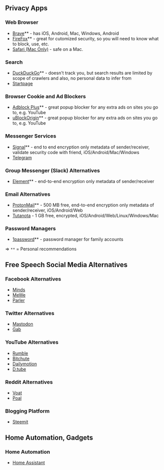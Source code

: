 ## Privacy Apps

### Web Browser
- [Brave](https://brave.com/)** - has iOS, Android, Mac, Windows, Android
- [FireFox](https://www.mozilla.org/en-US/firefox/new/)** - great for cutomized security, so you will need to know what to block, use, etc.
- [Safari (Mac Only)](https://www.apple.com/safari/) - safe on a Mac.

### Search
- [DuckDuckGo](https://duckduckgo.com/)** - doesn't track you, but search results are limited by scope of crawlers and also, no personal data to infer from
- [Startpage](https://www.startpage.com/)

### Browser Cookie and Ad Blockers
- [Adblock Plus](https://adblockplus.org/)** - great popup blocker for any extra ads on sites you go to, e.g. YouTube
- [uBlockOrigin](https://ublockorigin.com/)** - great popup blocker for any extra ads on sites you go to, e.g. YouTube

### Messenger Services
- [Signal](https://www.signal.org/)** - end to end encryption only metadata of sender/receiver, validate security code with friend, iOS/Android/Mac/Windows
- [Telegram](https://telegram.org/)

### Group Messenger (Slack) Alternatives
- [Element](https://element.io/)** - end-to-end encryption only metadata of sender/receiver

### Email Alternatives
- [ProtonMail](https://protonmail.com/)** - 500 MB free, end-to-end encryption only metadata of sender/receiver, iOS/Android/Web
- [Tutanota](https://tutanota.com/) - 1 GB free, encrypted, iOS/Android/Web/Linux/Windows/Mac

### Password Managers
- [1password](https://1password.com/)** - password manager for family accounts

=> `**` = Personal recommendations

## Free Speech Social Media Alternatives

### Facebook Alternatives
- [Minds](https://www.minds.com/)
- [MeWe](https://mewe.com/)
- [Parler](https://parler.com/)

### Twitter Alternatives
- [Mastodon](https://mastodon.online/about)
- [Gab](https://gab.com/)

### YouTube Alternatives
- [Rumble](https://rumble.com/)
- [Bitchute](https://www.bitchute.com/)
- [Dailymotion](https://www.dailymotion.com/us)
- [D.tube](https://d.tube/)

### Reddit Alternatives
- [Voat](https://voat.co/)
- [Poal](https://poal.co/all/new)

### Blogging Platform
- [Steemit](https://steemit.com/)


## Home Automation, Gadgets

### Home Automation
- [Home Assistant](https://www.home-assistant.io/)
